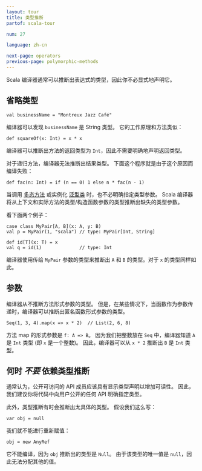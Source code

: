 ```yaml
---
layout: tour
title: 类型推断
partof: scala-tour

num: 27

language: zh-cn

next-page: operators
previous-page: polymorphic-methods
---
```


Scala 编译器通常可以推断出表达式的类型，因此你不必显式地声明它。

## 省略类型

```tut
val businessName = "Montreux Jazz Café"
```
编译器可以发现 `businessName` 是 String 类型。 它的工作原理和方法类似：

```tut
def squareOf(x: Int) = x * x
```
编译器可以推断出方法的返回类型为 `Int`，因此不需要明确地声明返回类型。

对于递归方法，编译器无法推断出结果类型。 下面这个程序就是由于这个原因而编译失败：

```tut:fail
def fac(n: Int) = if (n == 0) 1 else n * fac(n - 1)
```

当调用 [多态方法](polymorphic-methods.html) 或实例化 [泛型类](generic-classes.html) 时，也不必明确指定类型参数。 Scala 编译器将从上下文和实际方法的类型/构造函数参数的类型推断出缺失的类型参数。

看下面两个例子：

```tut
case class MyPair[A, B](x: A, y: B)
val p = MyPair(1, "scala") // type: MyPair[Int, String]

def id[T](x: T) = x
val q = id(1)              // type: Int
```

编译器使用传给 `MyPair` 参数的类型来推断出 `A` 和 `B` 的类型。对于 `x` 的类型同样如此。

## 参数

编译器从不推断方法形式参数的类型。 但是，在某些情况下，当函数作为参数传递时，编译器可以推断出匿名函数形式参数的类型。

```tut
Seq(1, 3, 4).map(x => x * 2)  // List(2, 6, 8)
```

方法 map 的形式参数是 `f: A => B`。 因为我们把整数放在 `Seq` 中，编译器知道 `A` 是 `Int` 类型 (即 `x` 是一个整数)。 因此，编译器可以从 `x * 2` 推断出 `B` 是 `Int` 类型。

## 何时 _不要_ 依赖类型推断

通常认为，公开可访问的 API 成员应该具有显示类型声明以增加可读性。 因此，我们建议你将代码中向用户公开的任何 API 明确指定类型。

此外，类型推断有时会推断出太具体的类型。 假设我们这么写：

```tut
var obj = null
```

我们就不能进行重新赋值：

```tut:fail
obj = new AnyRef
```

它不能编译，因为 `obj` 推断出的类型是 `Null`。 由于该类型的唯一值是 `null`，因此无法分配其他的值。
